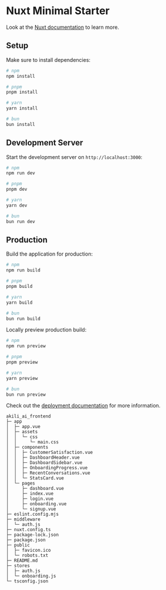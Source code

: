# Nuxt Minimal Starter

Look at the [Nuxt documentation](https://nuxt.com/docs/getting-started/introduction) to learn more.

## Setup

Make sure to install dependencies:

```bash
# npm
npm install

# pnpm
pnpm install

# yarn
yarn install

# bun
bun install
```

## Development Server

Start the development server on `http://localhost:3000`:

```bash
# npm
npm run dev

# pnpm
pnpm dev

# yarn
yarn dev

# bun
bun run dev
```

## Production

Build the application for production:

```bash
# npm
npm run build

# pnpm
pnpm build

# yarn
yarn build

# bun
bun run build
```

Locally preview production build:

```bash
# npm
npm run preview

# pnpm
pnpm preview

# yarn
yarn preview

# bun
bun run preview
```

Check out the [deployment documentation](https://nuxt.com/docs/getting-started/deployment) for more information.

```
akili_ai_frontend
├─ app
│  ├─ app.vue
│  ├─ assets
│  │  └─ css
│  │     └─ main.css
│  ├─ components
│  │  ├─ CustomerSatisfaction.vue
│  │  ├─ DashboardHeader.vue
│  │  ├─ DashboardSidebar.vue
│  │  ├─ OnboardingProgress.vue
│  │  ├─ RecentConversations.vue
│  │  └─ StatsCard.vue
│  └─ pages
│     ├─ dashboard.vue
│     ├─ index.vue
│     ├─ login.vue
│     ├─ onboarding.vue
│     └─ signup.vue
├─ eslint.config.mjs
├─ middleware
│  └─ auth.js
├─ nuxt.config.ts
├─ package-lock.json
├─ package.json
├─ public
│  ├─ favicon.ico
│  └─ robots.txt
├─ README.md
├─ stores
│  ├─ auth.js
│  └─ onboarding.js
└─ tsconfig.json

```